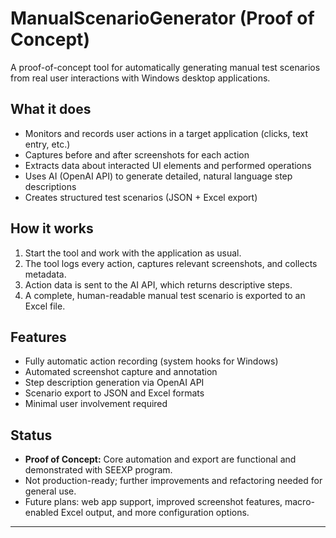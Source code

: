 # ManualScenarioGenerator (Proof of Concept)

A proof-of-concept tool for automatically generating manual test scenarios from real user interactions with Windows desktop applications.

## What it does

- Monitors and records user actions in a target application (clicks, text entry, etc.)
- Captures before and after screenshots for each action
- Extracts data about interacted UI elements and performed operations
- Uses AI (OpenAI API) to generate detailed, natural language step descriptions
- Creates structured test scenarios (JSON + Excel export)

## How it works

1. Start the tool and work with the application as usual.
2. The tool logs every action, captures relevant screenshots, and collects metadata.
3. Action data is sent to the AI API, which returns descriptive steps.
4. A complete, human-readable manual test scenario is exported to an Excel file.

## Features

- Fully automatic action recording (system hooks for Windows)
- Automated screenshot capture and annotation
- Step description generation via OpenAI API
- Scenario export to JSON and Excel formats
- Minimal user involvement required

## Status

- **Proof of Concept:** Core automation and export are functional and demonstrated with SEEXP program.
- Not production-ready; further improvements and refactoring needed for general use.
- Future plans: web app support, improved screenshot features, macro-enabled Excel output, and more configuration options.

---
